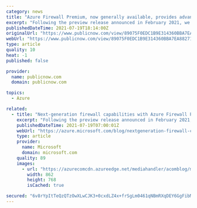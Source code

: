 ```yaml
---
category: news
title: "Azure Firewall Premium, now generally available, provides advanced threat protection"
excerpt: "Following the preview release announced in February 2021, we are announcing the general availability release of Microsoft Azure Firewall Premium . Key features in this release include: TLS inspection: Azure Firewall Premium terminates outbound and east-west transport layer security (TLS) connections."
publishedDateTime: 2021-07-19T18:14:00Z
originalUrl: "https://www.publicnow.com/view/89075F0EDC1B9E314360BBA7EA8827146D17E191"
webUrl: "https://www.publicnow.com/view/89075F0EDC1B9E314360BBA7EA8827146D17E191"
type: article
quality: 10
heat: -1
published: false

provider:
  name: publicnow.com
  domain: publicnow.com

topics:
  - Azure

related:
  - title: "Next-generation firewall capabilities with Azure Firewall Premium"
    excerpt: "Following the preview release announced in February 2021, we are announcing the general availability release of Azure Firewall Premium. Key features in this release include: TLS Inspection, IDPS, Web Categories, and URL Filtering."
    publishedDateTime: 2021-07-19T07:00:01Z
    webUrl: "https://azure.microsoft.com/blog/nextgeneration-firewall-capabilities-with-azure-firewall-premium/"
    type: article
    provider:
      name: Microsoft
      domain: microsoft.com
    quality: 89
    images:
      - url: "https://azurecomcdn.azureedge.net/mediahandler/acomblog/media/Default/blog/6a0956b5-eb59-4661-8810-46bd5214e3f9.png"
        width: 862
        height: 768
        isCached: true

secured: "6v8rYpItTeQzQTzOwXLwCJK3+0cxdLZ4x+frSgLm0461qNBmRXqDEY6GgFibMktJflq55viEopKjdTnybFLq+u4tGoIj0hplTn+GtNl7FYoHEVVAmOoWv5xmNVSdedUjSEapv+KkzT7baTg7uZleMre5ETwZG4CJNfC8eKUZV45/LrPXzoP8/WV+Pq49ybTLEQF68596m7Xk98j2VCHrHOJIioaczAk2RXeu/mgVscfE8BEGkmvEBDwFd0Ob5CXOBYcFD1vTVUuDPggefv7HluERIBQfxpEuPpIVaGta5cUDJbEEXfa6IbYooKzWi7H8+MvI+DPkacY/0uNdzgDhNVkHkuO/ynNBRhyFrM3rkuE=;XQ1uTPxOgjMTRT4EweZZLA=="
---
```


